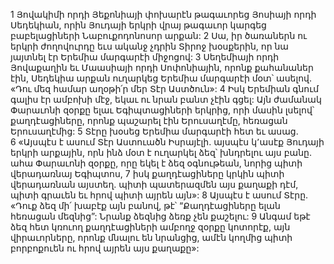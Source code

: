 1 Յովակիմի որդի Յեքոնիայի փոխարէն թագաւորեց Յոսիայի որդի Սեդեկիան, որին Յուդայի երկրի վրայ թագաւոր կարգեց բաբելացիների Նաբուքոդոնոսոր արքան: 2 Սա, իր ծառաներն ու երկրի ժողովուրդը եւս ականջ չդրին Տիրոջ խօսքերին, որ նա յայտնել էր Երեմիա մարգարէի միջոցով:
3 Սեղեմիայի որդի Յովաքաղին եւ Մաասիայի որդի Սոփոնիային, որոնք քահանաներ էին, Սեդեկիա արքան ուղարկեց Երեմիա մարգարէի մօտ՝ ասելով. «Դու մեզ համար աղօթի՛ր մեր Տէր Աստծուն»:
4 Իսկ Երեմիան գնում գալիս էր ամբոխի մէջ, եկաւ ու նրան բանտ չէին գցել: Այն ժամանակ Փարաւոնի զօրքը ելաւ Եգիպտացիների երկրից, որի մասին լսելով՝ քաղդէացիները, որոնք պաշարել էին Երուսաղէմը, հեռացան Երուսաղէմից: 5 Տէրը խօսեց Երեմիա մարգարէի հետ եւ ասաց. 6 «Այսպէս է ասում Տէր Աստուածն Իսրայէլի. այսպէս կ՚ասէք Յուդայի երկրի արքային, որն ինձ մօտ է ուղարկել ձեզ՝ խնդրելու այս բանը. ահա Փարաւոնի զօրքը, որը եկել է ձեզ օգնութեան, նորից պիտի վերադառնայ Եգիպտոս, 7 իսկ քաղդէացիները կրկին պիտի վերադառնան այստեղ. պիտի պատերազմեն այս քաղաքի դէմ, պիտի գրաւեն եւ հրով պիտի այրեն այն»:
8 Այսպէս է ասում Տէրը. «Դուք ձեզ մի՛ խաբէք այն բանով, թէ՝ “Քաղդէացիները ելան հեռացան մեզնից”: Նրանք ձեզնից ձեռք չեն քաշելու: 9 Անգամ եթէ ձեզ հետ կռուող քաղդէացիների ամբողջ զօրքը կոտորէք, այն վիրաւորները, որոնք մնալու են նրանցից, ամէն կողմից պիտի բորբոքուեն ու հրով այրեն այս քաղաքը»:
